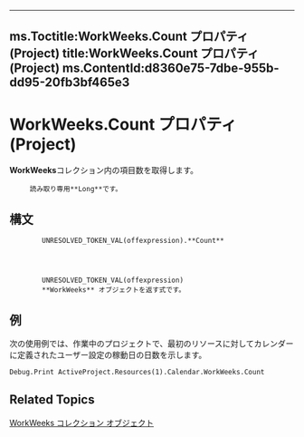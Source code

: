 

---
ms.Toctitle:WorkWeeks.Count プロパティ (Project)
title:WorkWeeks.Count プロパティ (Project)
ms.ContentId:d8360e75-7dbe-955b-dd95-20fb3bf465e3
---
# WorkWeeks.Count プロパティ (Project)




**WorkWeeks**コレクション内の項目数を取得します。



		 読み取り専用**Long**です。

## 構文

            UNRESOLVED_TOKEN_VAL(offexpression).**Count**




            UNRESOLVED_TOKEN_VAL(offexpression)
            **WorkWeeks** オブジェクトを返す式です。



## 例
次の使用例では、作業中のプロジェクトで、最初のリソースに対してカレンダーに定義されたユーザー設定の稼動日の日数を示します。

```vba
Debug.Print ActiveProject.Resources(1).Calendar.WorkWeeks.Count
```




## Related Topics

[WorkWeeks コレクション オブジェクト](0f8ba50a-b87a-1b0b-5012-f6a303849a12.md)




